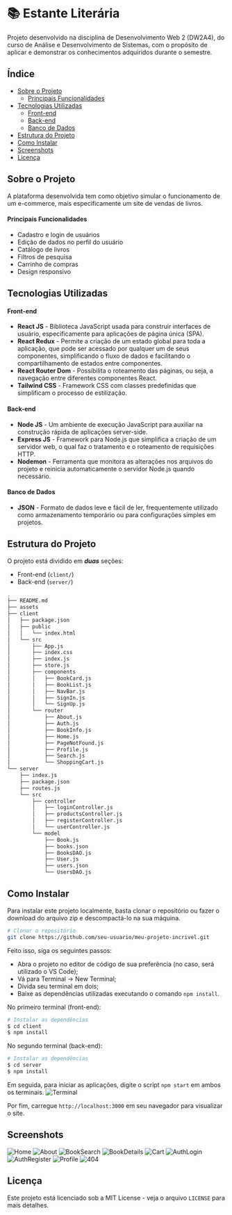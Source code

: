 # 📚 Estante Literária

Projeto desenvolvido na disciplina de Desenvolvimento Web 2 (DW2A4), do curso de Análise e Desenvolvimento de Sistemas, com o propósito de aplicar e demonstrar os conhecimentos adquiridos durante o semestre.

## Índice

* [Sobre o Projeto](#sobre-o-projeto)
    - [Principais Funcionalidades](#principais-funcionalidades)
* [Tecnologias Utilizadas](#tecnologias-utilizadas)
    - [Front-end](#front-end)
    - [Back-end](#back-end)
    - [Banco de Dados](#banco-de-dados)
* [Estrutura do Projeto](#estrutura-do-projeto)
* [Como Instalar](#como-instalar)
* [Screenshots](#screenshots)
* [Licença](#licença)

## Sobre o Projeto

A plataforma desenvolvida tem como objetivo simular o funcionamento de um e-commerce, mais especificamente um site de vendas de livros.

#### Principais Funcionalidades

- Cadastro e login de usuários
- Edição de dados no perfil do usuário
- Catálogo de livros
- Filtros de pesquisa
- Carrinho de compras
- Design responsivo

## Tecnologias Utilizadas
####  Front-end 

- **React JS** - Biblioteca JavaScript usada para construir interfaces de usuário, especificamente para aplicações de página única (SPA).
- **React Redux** - Permite a criação de um estado global para toda a aplicação, que pode ser acessado por qualquer um de seus componentes, simplificando o fluxo de dados e facilitando o compartilhamento de estados entre componentes.
- **React Router Dom** - Possibilita o roteamento das páginas, ou seja, a navegação entre diferentes componentes React.
- **Tailwind CSS** - Framework CSS com classes predefinidas que simplificam o processo de estilização.

####  Back-end 

- **Node JS** - Um ambiente de execução JavaScript para auxiliar na construção rápida de aplicações server-side.
- **Express JS** - Framework para Node.js que simplifica a criação de um servidor web, o qual faz o tratamento e o roteamento de requisições HTTP.
- **Nodemon** - Ferramenta que monitora as alterações nos arquivos do projeto e reinicia automaticamente o servidor Node.js quando necessário.

####  Banco de Dados 

- **JSON** - Formato de dados leve e fácil de ler, frequentemente utilizado como armazenamento temporário ou para configurações simples em projetos.

## Estrutura do Projeto
O projeto está dividido em **_duas_** seções:

- Front-end (`client/`)
- Back-end (`server/`)

```bash
.
├── README.md
├── assets
├── client
│   ├── package.json
│   ├── public
│   │   └── index.html
│   └── src
│       ├── App.js
│       ├── index.css
│       ├── index.js
│       ├── store.js
│       ├── components
│       │   ├── BookCard.js
│       │   ├── BookList.js
│       │   ├── NavBar.js
│       │   ├── SignIn.js
│       │   └── SignUp.js
│       └── router
│           ├── About.js
│           ├── Auth.js
│           ├── BookInfo.js
│           ├── Home.js
│           ├── PageNotFound.js
│           ├── Profile.js
│           ├── Search.js
│           └── ShoppingCart.js
└── server
    ├── index.js
    ├── package.json
    ├── routes.js
    └── src
        ├── controller
        │   ├── loginController.js
        │   ├── productsController.js
        │   ├── registerController.js
        │   └── userController.js
        └── model
            ├── Book.js
            ├── books.json
            ├── BooksDAO.js
            ├── User.js
            ├── users.json
            └── UsersDAO.js
```

## Como Instalar
Para instalar este projeto localmente, basta clonar o repositório ou fazer o download do arquivo zip e descompactá-lo na sua máquina.
```bash
# Clonar o repositório
git clone https://github.com/seu-usuario/meu-projeto-incrivel.git
```
Feito isso, siga os seguintes passos:
- Abra o projeto no editor de código de sua preferência (no caso, será utilizado o VS Code);
- Vá para Terminal -> New Terminal;
- Divida seu terminal em dois;
- Baixe as dependências utilizadas executando o comando `npm install`.

No primeiro terminal (front-end):
```bash
# Instalar as dependências
$ cd client
$ npm install
```
No segundo terminal (back-end):
```bash
# Instalar as dependências
$ cd server
$ npm install
```
Em seguida, para iniciar as aplicações, digite o script `npm start` em ambos os terminais.
![Terminal](https://github.com/Amanda-Shitara/Estante-Literaria/tree/main/assets/Terminal.PNG)

Por fim, carregue `http://localhost:3000` em seu navegador para visualizar o site.

## Screenshots
![Home](https://github.com/Amanda-Shitara/Estante-Literaria/tree/main/assets/Screenshot_Home.PNG)
![About](https://github.com/Amanda-Shitara/Estante-Literaria/tree/main/assets/Screenshot_About.PNG)
![BookSearch](https://github.com/Amanda-Shitara/Estante-Literaria/tree/main/assets/Screenshot_BookSearch.PNG)
![BookDetails](https://github.com/Amanda-Shitara/Estante-Literaria/tree/main/assets/Screenshot_BookDetails.PNG)
![Cart](https://github.com/Amanda-Shitara/Estante-Literaria/tree/main/assets/Screenshot_Cart.PNG)
![AuthLogin](https://github.com/Amanda-Shitara/Estante-Literaria/tree/main/assets/Screenshot_AuthLogin.PNG)
![AuthRegister](https://github.com/Amanda-Shitara/Estante-Literaria/tree/main/assets/Screenshot_AuthRegister.PNG)
![Profile](https://github.com/Amanda-Shitara/Estante-Literaria/tree/main/assets/Screenshot_Profile.PNG)
![404](https://github.com/Amanda-Shitara/Estante-Literaria/tree/main/assets/Screenshot_404.PNG)

## Licença
Este projeto está licenciado sob a MIT License - veja o arquivo `LICENSE` para mais detalhes.
